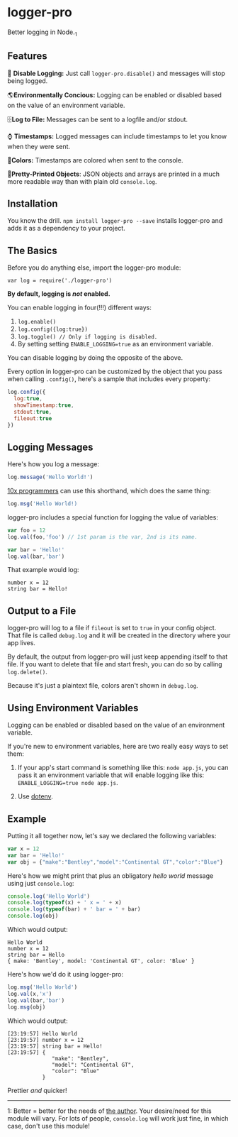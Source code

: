 # logger-pro
Better logging in Node.<sub>1</sub>

## Features

🔕 **Disable Logging:** Just call `logger-pro.disable()` and messages will stop being logged.

🌎**Environmentally Concious:** Logging can be enabled or disabled based on the value of an environment variable.

🗄**Log to File:** Messages can be sent to a logfile and/or stdout. 

⌚️ **Timestamps:** Logged messages can include timestamps to let you know when they were sent.

🎨**Colors:** Timestamps are colored when sent to the console.

💄**Pretty-Printed Objects**: JSON objects and arrays are printed in a much more readable way than with plain old `console.log`.

## Installation

You know the drill. `npm install logger-pro --save` installs logger-pro and adds it as a dependency to your project.

## The Basics

Before you do anything else, import the logger-pro module:

`var log = require('./logger-pro')`

**By default, logging is *not* enabled.**

You can enable logging in four(!!!) different ways:

1. `log.enable()`
2. `log.config({log:true})`
3. `log.toggle() // Only if logging is disabled.`
4. By setting setting `ENABLE_LOGGING=true` as an environment variable. 

You can disable logging by doing the opposite of the above.

Every option in logger-pro can be customized by the object that you pass when calling `.config()`, here's a sample that includes every property:

```js
log.config({
  log:true,
  showTimestamp:true,
  stdout:true,
  fileout:true
})
```

## Logging Messages

Here's how you log a message:
```js
log.message('Hello World!')
```

[10x programmers](https://twitter.com/thenatekirby/status/677573473670193152) can use this shorthand, which does the same thing:
```js
log.msg('Hello World!)
```

logger-pro includes a special function for logging the value of variables:

```js
var foo = 12
log.val(foo,'foo') // 1st param is the var, 2nd is its name.

var bar = 'Hello!'
log.val(bar,'bar')

```
That example would log:
```
number x = 12
string bar = Hello!
```

## Output to a File

logger-pro will log to a file if `fileout` is set to `true` in your config object. That file is called `debug.log` and it will be created in the directory where your app lives.

By default, the output from logger-pro will just keep appending itself to that file. If you want to delete that file and start fresh, you can do so by calling `log.delete()`.

Because it's just a plaintext file, colors aren't shown in `debug.log`.

## Using Environment Variables

Logging can be enabled or disabled based on the value of an environment variable.

If you're new to environment variables, here are two really easy ways to set them:

1. If your app's start command is something like this: `node app.js`, you can pass it an environment variable that will enable logging like this: `ENABLE_LOGGING=true node app.js`.

2. Use [dotenv](https://www.npmjs.com/package/dotenv).

## Example

Putting it all together now, let's say we declared the following variables:

```js
var x = 12
var bar = 'Hello!'
var obj = {"make":"Bentley","model":"Continental GT","color":"Blue"}
```

Here's how we might print that plus an obligatory *hello world* message using just `console.log`:

```js
console.log('Hello World')
console.log(typeof(x) + ' x = ' + x)
console.log(typeof(bar) + ' bar = ' + bar)
console.log(obj)
```

Which would output:
```
Hello World
number x = 12
string bar = Hello
{ make: 'Bentley', model: 'Continental GT', color: 'Blue' }
```

Here's how we'd do it using logger-pro:

```js
log.msg('Hello World')
log.val(x,'x')
log.val(bar,'bar')
log.msg(obj)
```

Which would output:

```
[23:19:57] Hello World
[23:19:57] number x = 12
[23:19:57] string bar = Hello!
[23:19:57] {
              "make": "Bentley",
              "model": "Continental GT",
              "color": "Blue"
           }
```

Prettier *and* quicker!

---
1: Better = better for the needs of [the author](http://twitter.com/alexarena). Your desire/need for this module will vary. For lots of people, `console.log` will work just fine, in which case, don't use this module!
